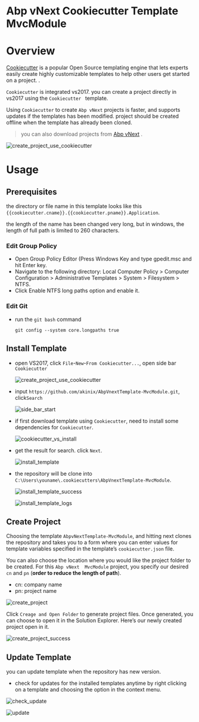 # Abp vNext Cookiecutter Template MvcModule
# Overview

[Cookiecutter](https://github.com/audreyr/cookiecutter) is a popular Open Source templating engine that lets experts easily create highly customizable templates to help other users get started on a project. .

`Cookiecutter` is integrated vs2017. you can create a project directly in vs2017 using the `Cookiecutter ` template.

Using `Cookiecutter` to create `Abp vNext` projects is faster,  and supports updates if the templates has been modified. project should be created offline when the template has already been cloned.

> you can also download projects from [Abp vNext](Https://abp.io/) .



![create_project_use_cookiecutter](doc/img/create_project_use_cookiecutter.png)

# Usage

## Prerequisites

the directory or file name in this template looks like this `{{cookiecutter.cname}}.{{cookiecutter.pname}}.Application`.  

the length of the name has been changed very long, but in windows, the length of full path is limited to 260 characters.   

### Edit Group Policy

- Open Group Policy Editor (Press Windows Key and type gpedit.msc and hit Enter key.
- Navigate to the following directory:  Local Computer Policy > Computer Configuration > Administrative Templates > System > Filesystem > NTFS.
- Click Enable NTFS long paths option and enable it.

### Edit Git

- run the `git bash` command

  ```shell
  git config --system core.longpaths true
  ```



## Install Template

- open VS2017,  click `File`-`New`-`From Cookiecutter...`,  open side bar  `Cookiecutter`

  ![create_project_use_cookiecutter](doc/img/create_project_use_cookiecutter.png)


- input `https://github.com/akinix/AbpVnextTemplate-MvcModule.git`, click`Search`

  ![side_bar_start](doc/img/side_bar_start.png)

- if first download template using `Cookiecutter`,  need to install some dependencies for `Cookiecutter`. 

  ![cookiecutter_vs_install](doc/img/cookiecutter_vs_install.png)

- get the result for search. click `Next`.

  ![install_template](doc/img/install_template.png)

- the repository will be clone into `C:\Users\youname\.cookiecutters\AbpVnextTemplate-MvcModule`.

  ![install_template_success](doc/img/install_template_success.png)

  ![install_template_logs](doc/img/install_template_logs.png)



## Create Project

Choosing the template `AbpvNextTemplate-MvcModule`, and hitting next clones the repository and takes you to a form where you can enter values for template variables specified in the template’s `cookiecutter.json` file.

You can also choose the location where you would like the project folder to be created. For this `Abp vNext  MvcModule` project, you specify our desired `cn` and `pn` (**order to reduce the length of path**).

- cn: company name 
- pn: project name

![create_project](doc/img/create_project.png)

Click `Creage and Open Folder` to generate project files. Once generated, you can choose to open it in the Solution Explorer. Here’s our newly created project open in it. 

![create_project_success](doc/img/create_project_success.png)

## Update Template

you can update template when the repository has new version.

-  check for updates for the installed templates anytime by right clicking on a template and choosing the option in the context menu.

  ![check_update](doc/img/check_update.png)

  ![update](doc/img/update.png)
